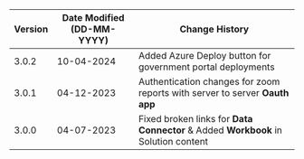 | **Version** | **Date Modified (DD-MM-YYYY)** | **Change History**                          |
|-------------|--------------------------------|---------------------------------------------|
| 3.0.2       | 10-04-2024                     | Added Azure Deploy button for government portal deployments                    |
| 3.0.1       | 04-12-2023                     | Authentication changes for zoom reports with server to server **Oauth app**     | 
| 3.0.0       | 04-07-2023                     | Fixed broken links for **Data Connector** & Added **Workbook** in Solution content      | 
